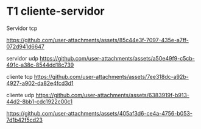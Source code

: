 # T1 cliente-servidor




Servidor tcp

https://github.com/user-attachments/assets/85c44e3f-7097-435e-a7ff-072d941d6647

servidor udp
https://github.com/user-attachments/assets/a50e49f9-c5cb-491c-a38c-8544dd18c739

cliente tcp
https://github.com/user-attachments/assets/7ee318dc-a92b-4927-a902-da82e4fcd3d1

cliente udp
https://github.com/user-attachments/assets/6383919f-b913-44d2-8bb1-cdc1922c00c1



https://github.com/user-attachments/assets/405af3d6-ce4a-4756-b053-7d1b42f5cd23



